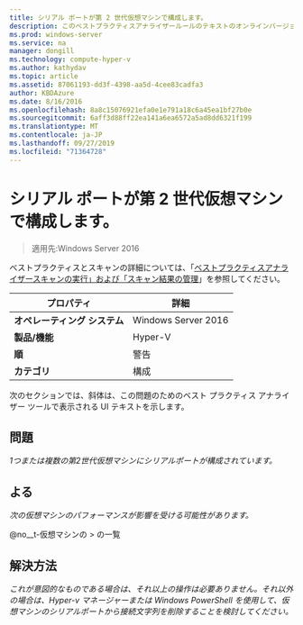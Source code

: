 ```yaml
---
title: シリアル ポートが第 2 世代仮想マシンで構成します。
description: このベストプラクティスアナライザールールのテキストのオンラインバージョン。
ms.prod: windows-server
ms.service: na
manager: dongill
ms.technology: compute-hyper-v
ms.author: kathydav
ms.topic: article
ms.assetid: 87061193-dd3f-4398-aa5d-4cee83cadfa3
author: KBDAzure
ms.date: 8/16/2016
ms.openlocfilehash: 8a8c15076921efa0e1e791a18c6a45ea1bf27b0e
ms.sourcegitcommit: 6aff3d88ff22ea141a6ea6572a5ad8dd6321f199
ms.translationtype: MT
ms.contentlocale: ja-JP
ms.lasthandoff: 09/27/2019
ms.locfileid: "71364728"
---
```

# <a name="serial-ports-should-not-be-configured-on-generation-2-virtual-machines"></a>シリアル ポートが第 2 世代仮想マシンで構成します。

>適用先:Windows Server 2016

ベストプラクティスとスキャンの詳細については、「[ベストプラクティスアナライザースキャンの実行」および「スキャン結果の管理](https://go.microsoft.com/fwlink/p/?LinkID=223177)」を参照してください。  
  
|プロパティ|詳細|  
|-|-|  
|**オペレーティング システム**|Windows Server 2016|  
|**製品/機能**|Hyper-V|  
|**順**|警告|  
|**カテゴリ**|構成|  
  
次のセクションでは、斜体は、この問題のためのベスト プラクティス アナライザー ツールで表示される UI テキストを示します。  
  
## <a name="issue"></a>**問題**  
*1つまたは複数の第2世代仮想マシンにシリアルポートが構成されています。*  
  
## <a name="impact"></a>**よる**  
*次の仮想マシンのパフォーマンスが影響を受ける可能性があります。*  
  
@no__t-仮想マシンの > の一覧  
  
## <a name="resolution"></a>**解決方法**  
*これが意図的なものである場合は、それ以上の操作は必要ありません。それ以外の場合は、Hyper-v マネージャーまたは Windows PowerShell を使用して、仮想マシンのシリアルポートから接続文字列を削除することを検討してください。*  
  


